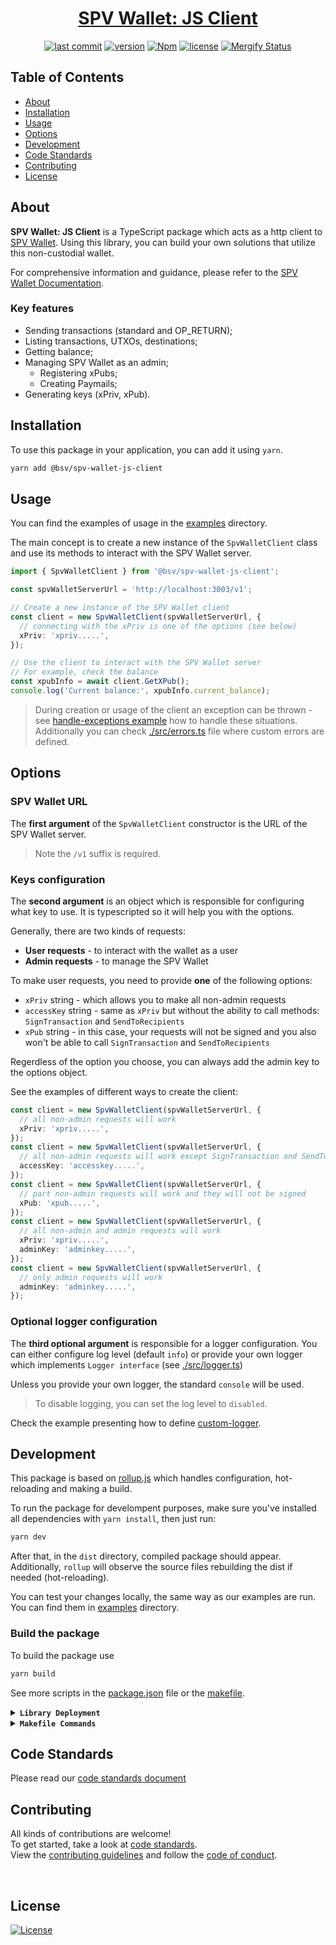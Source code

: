 <div align="center">

# [SPV Wallet: JS Client](https://www.npmjs.com/package/@bsv/spv-wallet-js-client)

[![last commit](https://img.shields.io/github/last-commit/bitcoin-sv/spv-wallet-js-client.svg?style=flat&v=2)](https://github.com/bitcoin-sv/spv-wallet-js-client/commits/main)
[![version](https://img.shields.io/github/release-pre/bitcoin-sv/spv-wallet-js-client.svg?style=flat&v=2)](https://github.com/bitcoin-sv/spv-wallet-js-client/releases)
[![Npm](https://img.shields.io/npm/v/@bsv/spv-wallet-js-client?style=flat&v=2)](https://www.npmjs.com/package/@bsv/spv-wallet-js-client)
[![license](https://img.shields.io/badge/license-Open%20BSV-brightgreen.svg?style=flat&v=2)](/LICENSE)
[![Mergify Status](https://img.shields.io/endpoint.svg?url=https://api.mergify.com/v1/badges/bitcoin-sv/spv-wallet-js-client&style=flat&v=2)](https://mergify.io)
<br/>
</div>

## Table of Contents

- [About](#about)
- [Installation](#installation)
- [Usage](#usage)
- [Options](#options)
- [Development](#development)
- [Code Standards](#code-standards)
- [Contributing](#contributing)
- [License](#license)

## About

**SPV Wallet: JS Client** is a TypeScript package which acts as a http client to [SPV Wallet](https://github.com/bitcoin-sv/spv-wallet).
Using this library, you can build your own solutions that utilize this non-custodial wallet.

For comprehensive information and guidance, please refer to the [SPV Wallet Documentation](https://docs.bsvblockchain.org/network-topology/applications/spv-wallet).

### Key features

- Sending transactions (standard and OP_RETURN);
- Listing transactions, UTXOs, destinations;
- Getting balance;
- Managing SPV Wallet as an admin;
  - Registering xPubs;
  - Creating Paymails;
- Generating keys (xPriv, xPub).

## Installation

To use this package in your application, you can add it using `yarn`.

```bash
yarn add @bsv/spv-wallet-js-client
```

## Usage

You can find the examples of usage in the [examples](./examples) directory.

The main concept is to create a new instance of the `SpvWalletClient` class and use its methods to interact with the SPV Wallet server.

```typescript
import { SpvWalletClient } from '@bsv/spv-wallet-js-client';

const spvWalletServerUrl = 'http://localhost:3003/v1';

// Create a new instance of the SPV Wallet client
const client = new SpvWalletClient(spvWalletServerUrl, {
  // connecting with the xPriv is one of the options (see below)
  xPriv: 'xpriv.....',
});

// Use the client to interact with the SPV Wallet server
// For example, check the balance
const xpubInfo = await client.GetXPub();
console.log('Current balance:', xpubInfo.current_balance);
```

> During creation or usage of the client an exception can be thrown - see [handle-exceptions example](./examples/handle-exceptions.ts) how to handle these situations.
> Additionally you can check [./src/errors.ts](./src/errors.ts) file where custom errors are defined.

## Options

### SPV Wallet URL

The **first argument** of the `SpvWalletClient` constructor is the URL of the SPV Wallet server.

> Note the `/v1` suffix is required.

### Keys configuration

The **second argument** is an object which is responsible for configuring what key to use.
It is typescripted so it will help you with the options.

Generally, there are two kinds of requests:

- **User requests** - to interact with the wallet as a user
- **Admin requests** - to manage the SPV Wallet

To make user requests, you need to provide **one** of the following options:

- `xPriv` string - which allows you to make all non-admin requests
- `accessKey` string - same as `xPriv` but without the ability to call methods: `SignTransaction` and `SendToRecipients`
- `xPub` string - in this case, your requests will not be signed and you also won't be able to call `SignTransaction` and `SendToRecipients`

Regerdless of the option you choose, you can always add the admin key to the options object.

See the examples of different ways to create the client:

```typescript
const client = new SpvWalletClient(spvWalletServerUrl, {
  // all non-admin requests will work
  xPriv: 'xpriv.....',
});
const client = new SpvWalletClient(spvWalletServerUrl, {
  // all non-admin requests will work except SignTransaction and SendToRecipients
  accessKey: 'accesskey.....',
});
const client = new SpvWalletClient(spvWalletServerUrl, {
  // part non-admin requests will work and they will not be signed
  xPub: 'xpub.....',
});
const client = new SpvWalletClient(spvWalletServerUrl, {
  // all non-admin and admin requests will work
  xPriv: 'xpriv.....',
  adminKey: 'adminkey.....',
});
const client = new SpvWalletClient(spvWalletServerUrl, {
  // only admin requests will work
  adminKey: 'adminkey.....',
});
```

### Optional logger configuration

The **third optional argument** is responsible for a logger configuration.
You can either configure log level (default `info`) or provide your own logger which implements `Logger interface` (see [./src/logger.ts](./src/logger.ts))

Unless you provide your own logger, the standard `console` will be used.

> To disable logging, you can set the log level to `disabled`.

Check the example presenting how to define [custom-logger](./examples/custom-logger.ts).

## Development

This package is based on [rollup.js](https://rollupjs.org/) which handles configuration, hot-reloading and making a build.

To run the package for develompent purposes, make sure you've installed all dependencies with `yarn install`, then just run:

```bash
yarn dev
```

After that, in the `dist` directory, compiled package should appear. Additionally, `rollup` will observe the source files rebuilding the dist if needed (hot-reloading).

You can test your changes locally, the same way as our examples are run. You can find them in [examples](./examples) directory.

### Build the package

To build the package use

```bash
yarn build
```

See more scripts in the [package.json](package.json) file or the [makefile](Makefile).

<details>
<summary><strong><code>Library Deployment</code></strong></summary>
<br/>

Releases are automatically created when you create a new [git tag](https://git-scm.com/book/en/v2/Git-Basics-Tagging)!

If you want to manually make releases, please install GoReleaser:

[goreleaser](https://github.com/goreleaser/goreleaser) for easy binary or library deployment to Github and can be installed:

- **using make:** `make install-releaser`
- **using brew:** `brew install goreleaser`

The [.goreleaser.yml](.goreleaser.yml) file is used to configure [goreleaser](https://github.com/goreleaser/goreleaser).

<br/>

### Automatic Releases on Tag Creation (recommended)

Automatic releases via [Github Actions](.github/workflows/release.yml) from creating a new tag:

```shell
make tag version=1.2.3
```

<br/>

### Manual Releases (optional)

Use `make release-snap` to create a snapshot version of the release, and finally `make release` to ship to production (manually).

<br/>

</details>

<details>
<summary><strong><code>Makefile Commands</code></strong></summary>
<br/>

View all `makefile` commands

```shell script
make help
```

List of all current commands:

```text
audit                         Checks for vulnerabilities in dependencies
clean                         Remove previous builds and any test cache data
help                          Show this help message
install                       Installs the dependencies for the package
install-all-contributors      Installs all contributors locally
outdated                      Checks for outdated packages via npm
publish                       Will publish the version to npm
release                       Full production release (creates release in Github)
release                       Run after releasing - deploy to npm
release-snap                  Test the full release (build binaries)
release-test                  Full production test release (everything except deploy)
replace-version               Replaces the version in HTML/JS (pre-deploy)
tag                           Generate a new tag and push (tag version=0.0.0)
tag-remove                    Remove a tag if found (tag-remove version=0.0.0)
tag-update                    Update an existing tag to current commit (tag-update version=0.0.0)
test                          Will run unit tests
update-contributors           Regenerates the contributors html/list
```

</details>

## Code Standards

Please read our [code standards document](.github/CODE_STANDARDS.md)

## Contributing

All kinds of contributions are welcome!
<br/>
To get started, take a look at [code standards](.github/CODE_STANDARDS.md).
<br/>
View the [contributing guidelines](.github/CODE_STANDARDS.md#3-contributing) and follow the [code of conduct](.github/CODE_OF_CONDUCT.md).

<br/>

## License

[![License](https://img.shields.io/badge/license-Open%20BSV-brightgreen.svg?style=flat&v=2)](/LICENSE)
